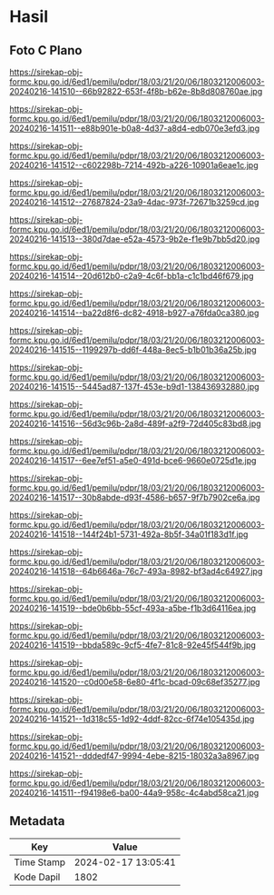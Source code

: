 # Hasil

## Foto C Plano

https://sirekap-obj-formc.kpu.go.id/6ed1/pemilu/pdpr/18/03/21/20/06/1803212006003-20240216-141510--66b92822-653f-4f8b-b62e-8b8d808760ae.jpg

https://sirekap-obj-formc.kpu.go.id/6ed1/pemilu/pdpr/18/03/21/20/06/1803212006003-20240216-141511--e88b901e-b0a8-4d37-a8d4-edb070e3efd3.jpg

https://sirekap-obj-formc.kpu.go.id/6ed1/pemilu/pdpr/18/03/21/20/06/1803212006003-20240216-141512--c602298b-7214-492b-a226-10901a6eae1c.jpg

https://sirekap-obj-formc.kpu.go.id/6ed1/pemilu/pdpr/18/03/21/20/06/1803212006003-20240216-141512--27687824-23a9-4dac-973f-72671b3259cd.jpg

https://sirekap-obj-formc.kpu.go.id/6ed1/pemilu/pdpr/18/03/21/20/06/1803212006003-20240216-141513--380d7dae-e52a-4573-9b2e-f1e9b7bb5d20.jpg

https://sirekap-obj-formc.kpu.go.id/6ed1/pemilu/pdpr/18/03/21/20/06/1803212006003-20240216-141514--20d612b0-c2a9-4c6f-bb1a-c1c1bd46f679.jpg

https://sirekap-obj-formc.kpu.go.id/6ed1/pemilu/pdpr/18/03/21/20/06/1803212006003-20240216-141514--ba22d8f6-dc82-4918-b927-a76fda0ca380.jpg

https://sirekap-obj-formc.kpu.go.id/6ed1/pemilu/pdpr/18/03/21/20/06/1803212006003-20240216-141515--1199297b-dd6f-448a-8ec5-b1b01b36a25b.jpg

https://sirekap-obj-formc.kpu.go.id/6ed1/pemilu/pdpr/18/03/21/20/06/1803212006003-20240216-141515--5445ad87-137f-453e-b9d1-138436932880.jpg

https://sirekap-obj-formc.kpu.go.id/6ed1/pemilu/pdpr/18/03/21/20/06/1803212006003-20240216-141516--56d3c96b-2a8d-489f-a2f9-72d405c83bd8.jpg

https://sirekap-obj-formc.kpu.go.id/6ed1/pemilu/pdpr/18/03/21/20/06/1803212006003-20240216-141517--6ee7ef51-a5e0-491d-bce6-9660e0725d1e.jpg

https://sirekap-obj-formc.kpu.go.id/6ed1/pemilu/pdpr/18/03/21/20/06/1803212006003-20240216-141517--30b8abde-d93f-4586-b657-9f7b7902ce6a.jpg

https://sirekap-obj-formc.kpu.go.id/6ed1/pemilu/pdpr/18/03/21/20/06/1803212006003-20240216-141518--144f24b1-5731-492a-8b5f-34a01f183d1f.jpg

https://sirekap-obj-formc.kpu.go.id/6ed1/pemilu/pdpr/18/03/21/20/06/1803212006003-20240216-141518--64b6646a-76c7-493a-8982-bf3ad4c64927.jpg

https://sirekap-obj-formc.kpu.go.id/6ed1/pemilu/pdpr/18/03/21/20/06/1803212006003-20240216-141519--bde0b6bb-55cf-493a-a5be-f1b3d64116ea.jpg

https://sirekap-obj-formc.kpu.go.id/6ed1/pemilu/pdpr/18/03/21/20/06/1803212006003-20240216-141519--bbda589c-9cf5-4fe7-81c8-92e45f544f9b.jpg

https://sirekap-obj-formc.kpu.go.id/6ed1/pemilu/pdpr/18/03/21/20/06/1803212006003-20240216-141520--c0d00e58-6e80-4f1c-bcad-09c68ef35277.jpg

https://sirekap-obj-formc.kpu.go.id/6ed1/pemilu/pdpr/18/03/21/20/06/1803212006003-20240216-141521--1d318c55-1d92-4ddf-82cc-6f74e105435d.jpg

https://sirekap-obj-formc.kpu.go.id/6ed1/pemilu/pdpr/18/03/21/20/06/1803212006003-20240216-141521--dddedf47-9994-4ebe-8215-18032a3a8967.jpg

https://sirekap-obj-formc.kpu.go.id/6ed1/pemilu/pdpr/18/03/21/20/06/1803212006003-20240216-141511--f94198e6-ba00-44a9-958c-4c4abd58ca21.jpg


## Metadata

| Key        | Value               |
| ---------- | ------------------- |
| Time Stamp | 2024-02-17 13:05:41 |
| Kode Dapil | 1802                |



